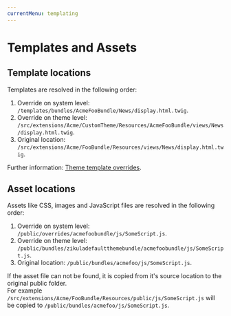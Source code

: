 ```yaml
---
currentMenu: templating
---
```

# Templates and Assets

## Template locations

Templates are resolved in the following order:

1. Override on system level: `/templates/bundles/AcmeFooBundle/News/display.html.twig`.
2. Override on theme level: `/src/extensions/Acme/CustomTheme/Resources/AcmeFooBundle/views/News/display.html.twig`.
3. Original location: `/src/extensions/Acme/FooBundle/Resources/views/News/display.html.twig`.

Further information: [Theme template overrides](../Themes/TemplateOverrides.md).

## Asset locations

Assets like CSS, images and JavaScript files are resolved in the following order:

1. Override on system level: `/public/overrides/acmefoobundle/js/SomeScript.js`.
2. Override on theme level: `/public/bundles/zikuladefaultthemebundle/acmefoobundle/js/SomeScript.js`.
3. Original location: `/public/bundles/acmefoo/js/SomeScript.js`.

If the asset file can not be found, it is copied from it's source location to the original public folder.  
For example `/src/extensions/Acme/FooBundle/Resources/public/js/SomeScript.js` will be copied to `/public/bundles/acmefoo/js/SomeScript.js`.
